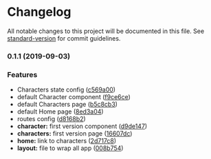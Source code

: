 # Changelog

All notable changes to this project will be documented in this file. See [standard-version](https://github.com/conventional-changelog/standard-version) for commit guidelines.

### 0.1.1 (2019-09-03)


### Features

* Characters state config ([c569a00](https://github.com/brunodhr/Breaking-Bad/commit/c569a00))
* default Character component ([f9ce6ce](https://github.com/brunodhr/Breaking-Bad/commit/f9ce6ce))
* default Characters page ([b5c8cb3](https://github.com/brunodhr/Breaking-Bad/commit/b5c8cb3))
* default Home page ([8ed3a04](https://github.com/brunodhr/Breaking-Bad/commit/8ed3a04))
* routes config ([d8168b2](https://github.com/brunodhr/Breaking-Bad/commit/d8168b2))
* **character:** first version component ([d9de147](https://github.com/brunodhr/Breaking-Bad/commit/d9de147))
* **characters:** first version page ([16607dc](https://github.com/brunodhr/Breaking-Bad/commit/16607dc))
* **home:** link to characters ([2d717c8](https://github.com/brunodhr/Breaking-Bad/commit/2d717c8))
* **layout:** file to wrap all app ([008b754](https://github.com/brunodhr/Breaking-Bad/commit/008b754))
